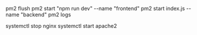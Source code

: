pm2 flush
pm2 start "npm run dev" --name "frontend"
pm2 start index.js --name "backend"
pm2 logs

systemctl stop nginx
systemctl start apache2